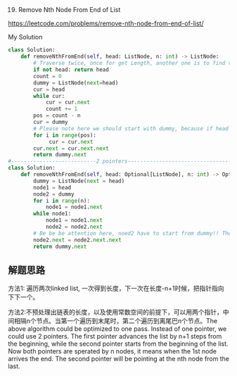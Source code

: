 ## 
19. Remove Nth Node From End of List

https://leetcode.com/problems/remove-nth-node-from-end-of-list/

My Solution

```python
class Solution:
    def removeNthFromEnd(self, head: ListNode, n: int) -> ListNode:
        # Traverse twice, once for get Length, another one is to find the node
        if not head: return head
        count = 0
        dummy = ListNode(next=head)
        cur = head
        while cur:
            cur = cur.next
            count += 1
        pos = count - n
        cur = dummy
        # Please note here we should start with dummy, because if head is the one we should delete, it will not go into the for loop.
        for i in range(pos):
             cur = cur.next
        cur.next = cur.next.next
        return dummy.next
#---------------------------2 pointers---------------------------------------#
class Solution:
    def removeNthFromEnd(self, head: Optional[ListNode], n: int) -> Optional[ListNode]:
        dummy = ListNode(next = head)
        node1 = head
        node2 = dummy
        for i in range(n):
            node1 = node1.next
        while node1:
            node1 = node1.next
            node2 = node2.next
        # Be be be attention here, noed2 have to start from dummy!! There is a situation to delete from head.
        node2.next = node2.next.next
        return dummy.next     
```
## 解题思路
方法1: 遍历两次linked list, 一次得到长度，下一次在长度-n+1时候，把指针指向下下一个。

方法2:不预处理出链表的长度，以及使用常数空间的前提下，可以用两个指针，中间相隔n个节点。当第一个遍历到末尾时，第二个遍历到离尾巴n个节点。The above algorithm could be optimized to one
pass. Instead of one pointer, we could use 2 pointers. The first pointer advances the list by n+1 steps from the beginning, while the second pointer starts from 
the beginning of the list. Now both pointers are sperated by n nodes, it means when the 1st node arrives the end. The second pointer will be pointing at the nth node from the last.
